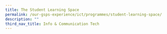 ```yaml
---
title: The Student Learning Space
permalink: /our-gsps-experience/ict/programmes/student-learning-space/
description: ""
third_nav_title: Info & Communication Tech
---
```

